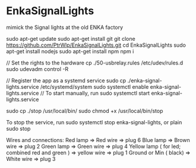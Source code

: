 # EnkaSignalLights
mimick the Signal lights at the old ENKA factory

sudo apt-get update
sudo apt-get install git
git clone https://github.com/PtrWlp/EnkaSignalLights.git
cd EnkaSignalLights
sudo apt-get install nodejs
sudo apt-get install npm
npm i

// Set the rights to the hardware
cp ./50-usbrelay.rules  /etc/udev/rules.d
sudo udevadm control -R


// Register the app as a systemd service
sudo cp ./enka-signal-lights.service /etc/systemd/system
sudo systemctl enable enka-signal-lights.service
// To start manually, run sudo systemctl start enka-signal-lights.service

sudo cp ./stop /usr/local/bin/
sudo chmod +x /usr/local/bin/stop

To stop the service, run sudo systemctl stop enka-signal-lights, 
or plain sudo stop


Wires and connections:
Red lamp => Red wire => plug 6
Blue lamp => Brown wire => plug 2
Green lamp => Green wire => plug 4
Yellow lamp ( for led; combined red and green ) => yellow wire => plug 1
Ground or Min ( black) => White wire => plug 3

